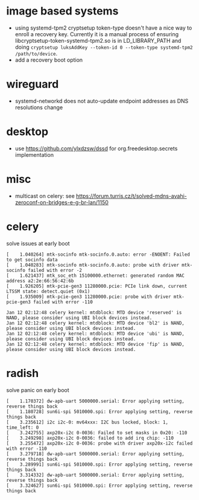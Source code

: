 # image based systems
- using systemd-tpm2 cryptsetup token-type doesn't have a nice way to enroll a
  recovery key. Currently it is a manual process of ensuring
  libcryptsetup-token-systemd-tpm2.so is in LD_LIBRARY_PATH and doing
  `cryptsetup luksAddKey --token-id 0 --token-type systemd-tpm2 /path/to/device`.
- add a recovery boot option

# wireguard
- systemd-networkd does not auto-update endpoint addresses as DNS resolutions change

# desktop
- use https://github.com/ylxdzsw/dssd for org.freedesktop.secrets implementation

# misc
- multicast on celery: see https://forum.turris.cz/t/solved-mdns-avahi-zeroconf-on-bridges-e-g-br-lan/1150

# celery
solve issues at early boot
```
[    1.040264] mtk-socinfo mtk-socinfo.0.auto: error -ENOENT: Failed to get socinfo data
[    1.040283] mtk-socinfo mtk-socinfo.0.auto: probe with driver mtk-socinfo failed with error -2
[    1.621437] mtk_soc_eth 15100000.ethernet: generated random MAC address a2:2e:66:56:42:6b
[    1.926205] mtk-pcie-gen3 11280000.pcie: PCIe link down, current LTSSM state: detect.quiet (0x1)
[    1.935009] mtk-pcie-gen3 11280000.pcie: probe with driver mtk-pcie-gen3 failed with error -110
```

```
Jan 12 02:12:48 celery kernel: mtdblock: MTD device 'reserved' is NAND, please consider using UBI block devices instead.
Jan 12 02:12:48 celery kernel: mtdblock: MTD device 'bl2' is NAND, please consider using UBI block devices instead.
Jan 12 02:12:48 celery kernel: mtdblock: MTD device 'ubi' is NAND, please consider using UBI block devices instead.
Jan 12 02:12:48 celery kernel: mtdblock: MTD device 'fip' is NAND, please consider using UBI block devices instead.
```

# radish
solve panic on early boot
```
[    1.170372] dw-apb-uart 5000000.serial: Error applying setting, reverse things back
[    1.180728] sun6i-spi 5010000.spi: Error applying setting, reverse things back
[    3.235612] i2c i2c-0: mv64xxx: I2C bus locked, block: 1, time_left: 0
[    3.242755] axp20x-i2c 0-0036: Failed to set masks in 0x20: -110
[    3.249298] axp20x-i2c 0-0036: failed to add irq chip: -110
[    3.255472] axp20x-i2c 0-0036: probe with driver axp20x-i2c failed with error -110
[    3.279718] dw-apb-uart 5000000.serial: Error applying setting, reverse things back
[    3.289991] sun6i-spi 5010000.spi: Error applying setting, reverse things back
[    3.314332] dw-apb-uart 5000000.serial: Error applying setting, reverse things back
[    3.324627] sun6i-spi 5010000.spi: Error applying setting, reverse things back
```
